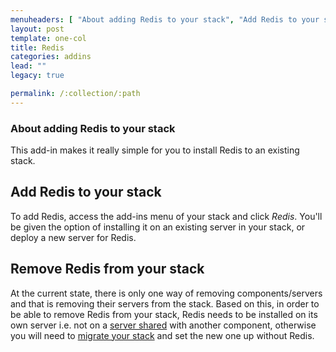 ```yaml
---
menuheaders: [ "About adding Redis to your stack", "Add Redis to your stack", "Remove Redis from your stack" ]
layout: post
template: one-col
title: Redis
categories: addins
lead: ""
legacy: true

permalink: /:collection/:path
---
```



### About adding Redis to your stack
This add-in makes it really simple for you to install Redis to an existing stack.


## Add Redis to your stack
To add Redis, access the add-ins menu of your stack and click _Redis_. You'll be given the option of installing it on an existing server in your stack, or deploy a new server for Redis.

## Remove Redis from your stack

At the current state, there is only one way of removing components/servers and that is removing their servers from the stack. Based on this, in order to be able to remove Redis from your stack, Redis needs to be installed on its own server i.e. not on a <u>server shared</u> with another component, otherwise you will need to [migrate your stack](http://community.cloud66.com/article/264-how-to-migrate-your-stack) and set the new one up without Redis.
